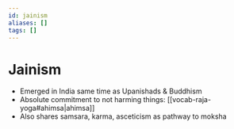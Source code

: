 ```yaml
---
id: jainism
aliases: []
tags: []
---
```


# Jainism
- Emerged in India same time as Upanishads & Buddhism
- Absolute commitment to not harming things: [[vocab-raja-yoga#ahimsa|ahimsa]]
- Also shares samsara, karma, asceticism as pathway to moksha
